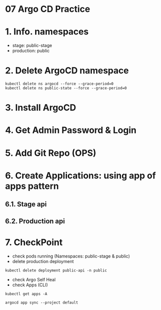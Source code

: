 # 07 Argo CD Practice <!-- omit in toc -->

# 1. Info. namespaces
- stage: public-stage
- production: public
# 2. Delete ArgoCD namespace
```vim
kubectl delete ns argocd --force --grace-period=0
kubectl delete ns public-state --force --grace-period=0
```


# 3. Install ArgoCD
# 4. Get Admin Password & Login
# 5. Add Git Repo (OPS)

# 6. Create Applications: using app of apps pattern
## 6.1. Stage api
## 6.2. Production api

# 7. CheckPoint
- check pods running (Namespaces: public-stage & public)
- delete production deployment
```
kubectl delete deployment public-api -n public
```
- check Argo Self Heal
- check Apps (CLI)
```
kubectl get apps -A

argocd app sync --project default
```

